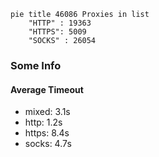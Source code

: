 
```mermaid
pie title 46086 Proxies in list
    "HTTP" : 19363
    "HTTPS": 5009
    "SOCKS" : 26054
```

### Some Info
#### Average Timeout

- mixed: 3.1s
- http: 1.2s
- https: 8.4s
- socks: 4.7s